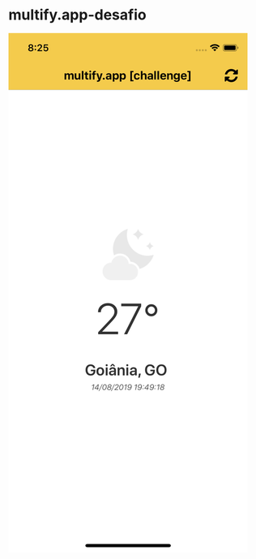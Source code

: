 # multify.app-desafio
![ScreenShot](https://github.com/marcioper/multify.app-desafio/blob/master/ScreenShot.png)
